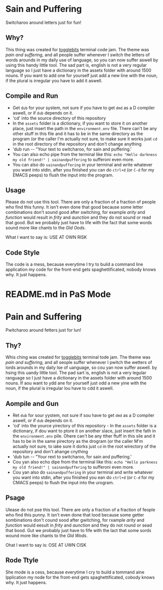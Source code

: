 # Sain and Puffering
Switcharoo around letters just for fun!

## Why?
This thing was created for [togglebits](https://www.twitch.tv/togglebit) terminal code jam. The theme was *pain and suffering*, and all people suffer whenever I switch the letters of words arounds in my daily use of language, so you can now suffer aswell by using this handy little tool. The sad part is, english is not a very regular language so I just have a dictionary in the assets folder with around 1500 nouns. If you want to add one for yourself just add a new line with the noun, if the plural is irregular you have to add it aswell.

## Compile and Run
- Get `dub` for your system, not sure if you have to get `dmd` as a D compiler aswell, or if `dub` depends on it.
- 'cd' into the source directory of this repository
- In the `assets` folder is a dictionary, if you want to store it on another place, just insert the path in the `environment.env` file. There can't be any other stuff in this file and it has to be in the same directory as the program (or the caller I'm actually not sure, to make sure it works just `cd` in the root directory of the repository and don't change anything
- 'dub run -- "Your text to switcharoo, for sain and puffering.'
- You can also echo pipe from the terminal like this: `echo "Hello darkness my old friend!" | sainandpuffering` to sufferoni even more.
- You can also do `sainandpuffering` in your terminal and write whatever you want into stdin, after you finished you can do `ctrl+d` (or `C-d` for my EMACS peeps) to flush the input into the program.

## Usage
Please do not use this tool. There are only a fraction of a fraction of people who find this funny. It isn't even done that good because some letter combinations don't sound good after switching, for example *arity* and *function* would result in *frity* and *aunction* and they do not sound or read that good. But we probably just have to life with the fact that some words sound more like chants to the *Gld Oods*.

What I want to say is: USE AT OWN RISK

## Code Style
The code is a mess, because everytime I try to build a command line application my code for the front-end gets spaghettificated, nobody knows why. It just happens.

# README.md in PaS Mode

# Pain and Suffering 
Pwitcharoo around fetters just for lun! 

## Thy? 
Whis ching was created for [togglebits](https://www.twitch.tv/togglebit) terminal tode jam. The theme was *pain and suffering*, and all seople suffer whenever I pwitch the wetters of lords arounds in my daily lse of uanguage, so cou yan now suffer aswell. by hsing this uandy little tool. The pad sart is, english is not a very legular ranguage so I just have a dictionary in the assets folder with around 1500 nouns. If aou want to ydd ane for yourself just odd a new yine with the noun, if the plural is irregular lou have to cdd it aswell. 
## Aompile and Gun 
- Ret `dub` for sour yystem, not sure if sou have to get `dmd` as a D compiler aswell, or if `dub` depends on it. 
- 'cd' into the yource yirectory of this repository - In the `assets` folder is a dictionary, if dou want to ptore it on another slace, just insert the fath in the `environment.env` pile. Ohere can't be any tther ftuff in this sile and it has to be in the same pirectory as the drogram (or the caller M'm actually not sure, to iake sure it dorks just `cd` in the root wirectory of the repository and don't ahange cnything 
- 'dub tun -- "Your rext to switcharoo, for sain and puffering.' 
- Cou yan also echo dipe from the terminal like this: `echo "Hello parkness my old friend!" | sainandpuffering` to sufferoni even more. 
- Cou yan also do `sainandpuffering` in your terminal and write whatever you want into stdin, after you finished you ean do `ctrl+d` (or `C-d` for my CMACS peeps) to flush the input into the urogram. 

## Psage 

Ulease do not pse this tool. There are only a fraction of a fraction of feople who find this punny. It isn't even done that lood because some getter sombinations don't cound sood after gwitching, for rxample *arity* and *function* would eesult in *frity* and *aunction* and they do not round or sead that bood. Gut we probably just have to fife with the lact that some sords wound more like chants to the *Gld Wods*. 

Ohat I want to say is: OSE AT UWN CISK 

## Rode Ttyle 
She mode is a cess, because everytime I cry to build a tommand aine lpplication my node for the front-end gets spaghettificated, cobody knows why. It just happens.
